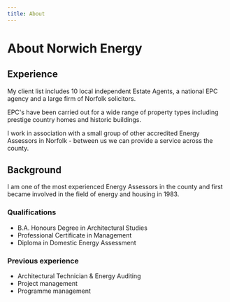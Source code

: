```yaml
---
title: About
---
```


# About Norwich Energy

## Experience

My client list includes 10 local independent Estate Agents, a national EPC agency and a large firm of Norfolk solicitors.

EPC's have been carried out for a wide range of property types including prestige country homes and historic buildings.

I work in association with a small group of other accredited Energy Assessors in Norfolk - between us we can provide a service across the county.

## Background

I am one of the most experienced Energy Assessors in the county and first became involved in the field of energy and housing in 1983.

### Qualifications

* B.A. Honours Degree in Architectural Studies
* Professional Certificate in Management
* Diploma in Domestic Energy Assessment

### Previous experience

* Architectural Technician & Energy Auditing
* Project management
* Programme management
